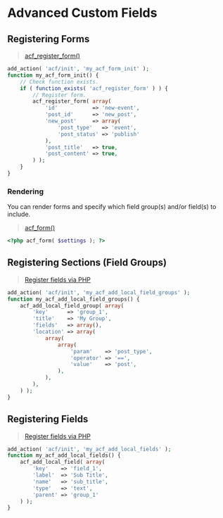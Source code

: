 # Advanced Custom Fields

## Registering Forms

> [acf\_register\_form()](https://www.advancedcustomfields.com/resources/acf_register_form/)

```php
add_action( 'acf/init', 'my_acf_form_init' );
function my_acf_form_init() {
	// Check function exists.
	if ( function_exists( 'acf_register_form' ) ) {
		// Register form.
		acf_register_form( array(
			'id'           => 'new-event',
			'post_id'      => 'new_post',
			'new_post'     => array(
				'post_type'   => 'event',
				'post_status' => 'publish'
			),
			'post_title'   => true,
			'post_content' => true,
		) );
	}
}
```

### Rendering

You can render forms and specify which field group(s) and/or field(s) to include.

> [acf\_form()](https://www.advancedcustomfields.com/resources/acf_form/)

```php
<?php acf_form( $settings ); ?>
```

## Registering Sections (Field Groups)

> [Register fields via PHP](https://www.advancedcustomfields.com/resources/register-fields-via-php/)

```php
add_action( 'acf/init', 'my_acf_add_local_field_groups' );
function my_acf_add_local_field_groups() {
	acf_add_local_field_group( array(
		'key'      => 'group_1',
		'title'    => 'My Group',
		'fields'   => array(),
		'location' => array(
			array(
				array(
					'param'    => 'post_type',
					'operator' => '==',
					'value'    => 'post',
				),
			),
		),
	) );
}
```

## Registering Fields

> [Register fields via PHP](https://www.advancedcustomfields.com/resources/register-fields-via-php/)

```php
add_action( 'acf/init', 'my_acf_add_local_fields' );
function my_acf_add_local_fields() {
	acf_add_local_field( array(
		'key'    => 'field_1',
		'label'  => 'Sub Title',
		'name'   => 'sub_title',
		'type'   => 'text',
		'parent' => 'group_1'
	) );
}
```
